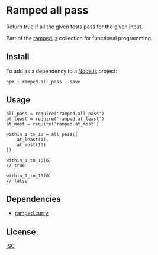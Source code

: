 # Ramped all pass

Return true if all the given tests pass for the given input.

Part of the [ramped.js](https://github.com/MattMS/ramped.js) collection for functional programming.


## Install

To add as a dependency to a [Node.js](https://nodejs.org/en/) project:

	npm i ramped.all_pass --save


## Usage

	all_pass = require('ramped.all_pass')
	at_least = require('ramped.at_least')
	at_most = require('ramped.at_most')

	within_1_to_10 = all_pass([
		at_least(1),
		at_most(10)
	])

	within_1_to_10(6)
	// true

	within_1_to_10(0)
	// false


## Dependencies

- [ramped.curry](https://www.npmjs.com/package/ramped.curry)


## License

[ISC](https://github.com/MattMS/ramped.js/blob/master/LICENSE)
